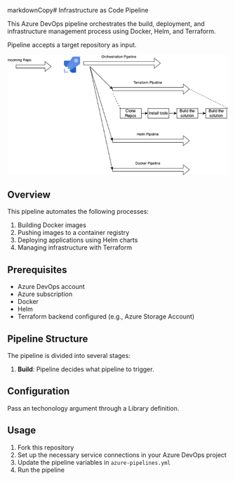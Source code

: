 markdownCopy# Infrastructure as Code Pipeline

This Azure DevOps pipeline orchestrates the build, deployment, and infrastructure management process using Docker, Helm, and Terraform.

Pipeline accepts a target repository as input.

![Pipeline Diagram](./Orchestration.png)

## Overview

This pipeline automates the following processes:
1. Building Docker images
2. Pushing images to a container registry
3. Deploying applications using Helm charts
4. Managing infrastructure with Terraform

## Prerequisites

- Azure DevOps account
- Azure subscription
- Docker
- Helm
- Terraform backend configured (e.g., Azure Storage Account)

## Pipeline Structure

The pipeline is divided into several stages:

1. **Build**: Pipeline decides what pipeline to trigger.

## Configuration

Pass an techonology argument through a Library definition.

## Usage

1. Fork this repository
2. Set up the necessary service connections in your Azure DevOps project
3. Update the pipeline variables in `azure-pipelines.yml`
4. Run the pipeline